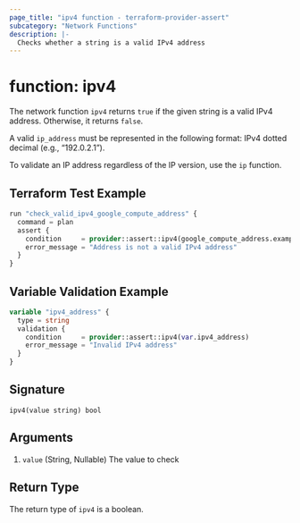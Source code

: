 ```yaml
---
page_title: "ipv4 function - terraform-provider-assert"
subcategory: "Network Functions"
description: |-
  Checks whether a string is a valid IPv4 address
---
```


# function: ipv4



The network function `ipv4` returns `true` if the given string is a valid IPv4 address. Otherwise, it returns `false`.

A valid `ip_address` must be represented in the following format: IPv4 dotted decimal (e.g., “192.0.2.1”).

To validate an IP address regardless of the IP version, use the `ip` function.

## Terraform Test Example

```terraform
run "check_valid_ipv4_google_compute_address" {
  command = plan
  assert {
    condition     = provider::assert::ipv4(google_compute_address.example.address)
    error_message = "Address is not a valid IPv4 address"
  }
}
```

## Variable Validation Example

```terraform
variable "ipv4_address" {
  type = string
  validation {
    condition     = provider::assert::ipv4(var.ipv4_address)
    error_message = "Invalid IPv4 address"
  }
}
```

## Signature

<!-- signature generated by tfplugindocs -->
```text
ipv4(value string) bool
```

## Arguments

<!-- arguments generated by tfplugindocs -->
1. `value` (String, Nullable) The value to check


## Return Type

The return type of `ipv4` is a boolean.
